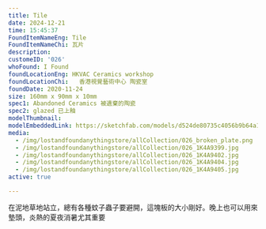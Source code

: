 ```yaml
---
title: Tile
date: 2024-12-21
time: 15:45:37
FoundItemNameEng: Tile
FoundItemNameChi: 瓦片
description: 
customeID: '026'
whoFound: I Found
foundLocationEng: HKVAC Ceramics workshop
foundLocationChi:   香港視覺藝術中心 陶瓷室
foundDate: 2020-11-24
size: 160mm x 90mm x 10mm
spec1: Abandoned Ceramics 被遺棄的陶瓷
spec2: glazed 已上釉
modelThumbnail:
modelEmbeddedLink: https://sketchfab.com/models/d524de80735c4056b9b64a18825ff578/embed
media: 
  - /img/lostandfoundanythingstore/allCollection/026_broken_plate.png 
  - /img/lostandfoundanythingstore/allCollection/026_1K4A9399.jpg 
  - /img/lostandfoundanythingstore/allCollection/026_1K4A9402.jpg 
  - /img/lostandfoundanythingstore/allCollection/026_1K4A9404.jpg 
  - /img/lostandfoundanythingstore/allCollection/026_1K4A9405.jpg
active: true

---
```


在泥地草地站立，總有各種蚊子蟲子要避開，這塊板的大小剛好。晚上也可以用來墊頭，炎熱的夏夜消暑尤其重要